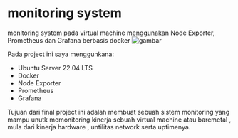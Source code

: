 # monitoring system
monitoring system pada virtual machine menggunakan Node Exporter, Prometheus dan Grafana berbasis docker
![gambar](https://github.com/eprilian/frmn0033/assets/57064161/14c8404f-ad81-43c4-946a-342d9c738308)

Pada project ini saya menggunkana:
- Ubuntu Server 22.04 LTS
- Docker
- Node Exporter
- Prometheus
- Grafana

Tujuan dari final project ini adalah membuat sebuah sistem monitoring yang mampu unutk memonitoring kinerja sebuah virtual machine atau baremetal
, mula dari kinerja hardware , untilitas network serta uptimenya.
